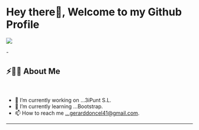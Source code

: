 # Hey there👋, Welcome to my Github Profile

<img src="https://readme-typing-svg.herokuapp.com?font=Architects+Daughter&color=22EBF7&size=25&center=false&lines=Hey!+I'm+Gerard+Doncel;Junior+developer..."/>
 
 <p>- <i></i></p>

## ⚡🙋‍♂️ About Me

</br>

- 🔧 I’m currently working on ...3iPunt S.L.
- 📖 I’m currently learning ...Bootstrap.
- 📫 How to reach me ...gerarddoncel41@gmail.com.

<hr>

<!--
**umigam3/umigam3** is a ✨ _special_ ✨ repository because its `README.md` (this file) appears on your GitHub profile.

Here are some ideas to get you started:

- 🔭 I’m currently working on ...
- 🌱 I’m currently learning ...
- 👯 I’m looking to collaborate on ...
- 🤔 I’m looking for help with ...
- 💬 Ask me about ...
- 📫 How to reach me: ...
- 😄 Pronouns: ...
- ⚡ Fun fact: ...
-->
